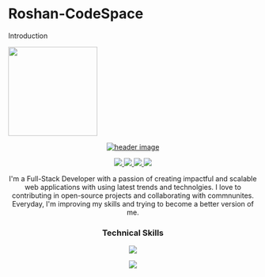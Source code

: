 # Roshan-CodeSpace
Introduction

<img height="180em" src="https://github-readme-stats.vercel.app/api?username=csengineer1990&show_icons=true&hide_border=true&&count_private=true&include_all_commits=true" />


<p align="center">
  <a href="https://rupali-codes.netlify.app">
  <img src="https://user-images.githubusercontent.com/78981177/208293926-465377eb-4812-4c4a-b312-0e66281a697c.png" alt="header image"/>
  </a>
</p>

<p align="center"> 
  <a href="https://twitter.com/roshangoswami">
    <img src="https://img.shields.io/badge/Twitter-9e7661?style=for-the-badge"/>
    
  </a>
  
   <a href="https://roshancodes.netlify.app">
    <img src="https://img.shields.io/badge/Portfolio-7a5c4b?style=for-the-badge"/>
  </a>
  
  <a href="https://www.linkedin.com/in/roshangoswami">
    <img src="https://img.shields.io/badge/LinkedIn-9e7661?style=for-the-badge"/>
  </a>
  
   <a href="mailto:csengineer23@gmail.com">
    <img src="https://img.shields.io/badge/Email-7a5c4b?style=for-the-badge"/>
  </a>
 
</p>

<p align="center"> I'm a Full-Stack Developer with a passion of creating impactful and scalable web applications with using latest trends and technolgies. I love to contributing in open-source projects and collaborating with commnunites. Everyday, I'm improving my skills and trying to become a better version of me.</p>


### <p align="center">Technical Skills</p>

<p align="center">
  <a href="https://roshancodes.netlify.app">
    <img src="https://skillicons.dev/icons?i=js,mongodb,express,react,nodejs,typescript,next,mysql" />
  </a>
</p>
<p align="center">
  <a href="https:/roshancodes.netlify.app">
    <img src="https://skillicons.dev/icons?i=html,css,bootstrap,tailwind,figma,git,github,wordpress" />
  </a>
</p>


